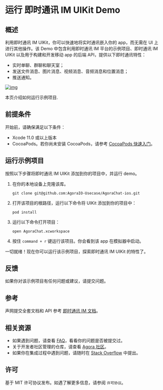 # 运行 即时通讯 IM UIKit Demo

## 概述

利用即时通讯 IM UIKit，你可以快速地将实时通讯嵌入你的 app，而无需在 UI 上进行其他操作。该 Demo 中包含利用即时通讯 IM 平台的示例项目、即时通讯 IM UIKit 以及用于构建和开发移动 app 的后端 API，提供以下即时通讯特性：

- 实时单聊、群聊和聊天室；
- 发送文件消息、图片消息、视频消息、音频消息和位置消息；
- 推送通知。

[![img](https://github.com/AgoraIO-Usecase/AgoraChat-ios/raw/main/chat_uikit_app.png)](https://github.com/AgoraIO-Usecase/AgoraChat-ios/blob/main/chat_uikit_app.png)


本页介绍如何运行示例项目.

## 前提条件

开始前，请确保满足以下条件：
- Xcode 11.0 或以上版本
- CocoaPods。若你尚未安装 CocoaPods，请参考 [CocoaPods 快速入门](https://guides.cocoapods.org/using/getting-started.html#getting-started)。

## 运行示例项目

按照以下步骤将即时通讯 IM UIKit 添加到你的项目中，并运行 demo。

1. 在你的本地设备上克隆该库。

   ```
   git clone git@github.com:AgoraIO-Usecase/AgoraChat-ios.git
   ```

2. 打开该项目的根路径，运行以下命令将 UIKit 添加到你的项目中：

   ```
   pod install
   ```

3. 运行以下命令打开项目：

   ```
   open AgoraChat.xcworkspace
   ```

4. 按住 `command + r` 键运行该项目。你会看到该 app 在模拟器中启动。

一切就绪！现在你可以运行该示例项目，探索即时通讯 IM UIKit 的特性了。

##  反馈

如果你对该示例项目有任何问题或建议，请提交问题。

## 参考

声网提交全套文档和 API 参考 [即时通讯 IM 文档](./agora_chat_get_started_ios)。

## 相关资源

- 如果遇到问题，请查看 [FAQ](./faq)，看看你的问题是否被提交过。
- 关于开发者社区管理的仓库，请查看 [Agora 社区](https://github.com/AgoraIO-Community)。
- 如果你在集成过程中遇到问题，请随时在 [Stack Overflow](https://stackoverflow.com/questions/tagged/agora.io) 中提出。

## 许可

基于 MIT 许可协议发布。如遇了解更多信息，请参阅 `许可协议`。
